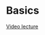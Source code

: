 # Basics

[Video lecture](https://www.youtube.com/watch?v=hrxjBqZWsb0&list=PLUofhDIg_38q7l8gV4IVCz_pjUeyD99_j)
